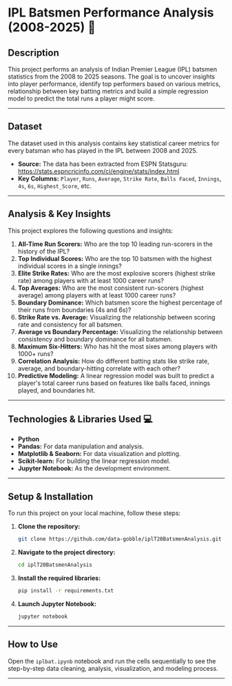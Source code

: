 # IPL Batsmen Performance Analysis (2008-2025) 🏏

## Description

This project performs an analysis of Indian Premier League (IPL) batsmen statistics from the 2008 to 2025 seasons. The goal is to uncover insights into player performance, identify top performers based on various metrics, relationship between key batting metrics and build a simple regression model to predict the total runs a player might score.

---

## Dataset

The dataset used in this analysis contains key statistical career metrics for every batsman who has played in the IPL between 2008 and 2025.

* **Source:** The data has been extracted from ESPN Statsguru: https://stats.espncricinfo.com/ci/engine/stats/index.html
* **Key Columns:** `Player`, `Runs`, `Average`, `Strike Rate`, `Balls Faced`, `Innings`, `4s`, `6s`, `Highest_Score`, etc.

---

## Analysis & Key Insights

This project explores the following questions and insights:

1.  **All-Time Run Scorers:** Who are the top 10 leading run-scorers in the history of the IPL?
2.  **Top Individual Scores:** Who are the top 10 batsmen with the highest individual scores in a single innings?
3.  **Elite Strike Rates:** Who are the most explosive scorers (highest strike rate) among players with at least 1000 career runs?
4.  **Top Averages:** Who are the most consistent run-scorers (highest average) among players with at least 1000 career runs?
5. **Boundary Dominance:** Which batsmen score the highest percentage of their runs from boundaries (4s and 6s)?
6.  **Strike Rate vs. Average:** Visualizing the relationship between scoring rate and consistency for all batsmen.
7. **Average vs Boundary Percentage:** Visualizing the relationship between consistency and boundary dominance for all batsmen.
8.  **Maximum Six-Hitters:** Who has hit the most sixes among players with 1000+ runs?
9.  **Correlation Analysis:** How do different batting stats like strike rate, average, and boundary-hitting correlate with each other? 
10.  **Predictive Modeling:** A linear regression model was built to predict a player's total career runs based on features like balls faced, innings played, and boundaries hit.

---

## Technologies & Libraries Used 💻

* **Python**
* **Pandas:** For data manipulation and analysis.
* **Matplotlib & Seaborn:** For data visualization and plotting.
* **Scikit-learn:** For building the linear regression model.
* **Jupyter Notebook:** As the development environment.

---

## Setup & Installation

To run this project on your local machine, follow these steps:

1.  **Clone the repository:**
    ```bash
    git clone https://github.com/data-gobble/iplT20BatsmenAnalysis.git
    ```
2.  **Navigate to the project directory:**
    ```bash
    cd iplT20BatsmenAnalysis
    ```
3.  **Install the required libraries:**
    ```bash
    pip install -r requirements.txt
    ```


4.  **Launch Jupyter Notebook:**
    ```bash
    jupyter notebook
    ```

---

## How to Use

Open the `iplbat.ipynb` notebook and run the cells sequentially to see the step-by-step data cleaning, analysis, visualization, and modeling process.

---
